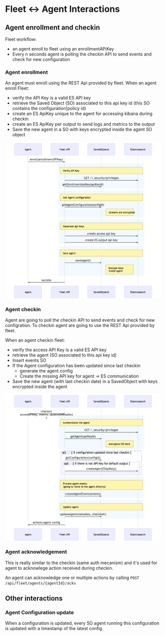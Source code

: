 # Fleet <-> Agent Interactions

## Agent enrollment and checkin

Fleet workflow:

- an agent enroll to fleet using an enrollmentAPiKey
- Every n seconds agent is polling the checkin API to send events and check for new configuration

### Agent enrollment

An agent must enroll using the REST Api provided by fleet.
When an agent enroll Fleet:

- verify the API Key is a valid ES API key
- retrieve the Saved Object (SO) associated to this api key id (this SO contains the configuration|policy id)
- create an ES ApiKey unique to the agent for accessing kibana during checkin
- create an ES ApiKey per output to send logs and metrics to the output
- Save the new agent in a SO with keys encrypted inside the agent SO object

![](schema/agent_enroll.png)

### Agent checkin

Agent are going to poll the checkin API to send events and check for new configration. To checkin agent are going to use the REST Api provided by fleet.

When an agent checkin fleet:

- verify the access API Key is a valid ES API key
- retrieve the agent (SO associated to this api key id)
- Insert events SO
- If the Agent configuration has been updated since last checkin
  - generate the agent config
  - Create the missing API key for agent -> ES communication
- Save the new agent (with last checkin date) in a SavedObject with keys encrypted inside the agent

![](schema/agent_checkin.png)

### Agent acknowledgement

This is really similar to the checkin (same auth mecanism) and it's used for agent to acknowlege action received during checkin.

An agent can acknowledge one or multiple actions by calling `POST /api/fleet/agents/{agentId}/acks`

## Other interactions

### Agent Configuration update

When a configuration is updated, every SO agent running this configuration is updated with a timestamp of the latest config.

